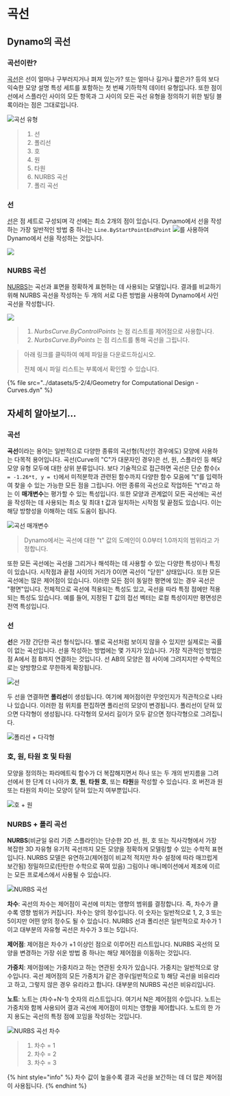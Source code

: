 # 곡선

## Dynamo의 곡선

### 곡선이란?

[곡선](5-4\_curves.md#curve)은 선이 얼마나 구부러지거나 펴져 있는가? 또는 얼마나 길거나 짧은가? 등의 보다 익숙한 모양 설명 특성 세트를 포함하는 첫 번째 기하학적 데이터 유형입니다. 또한 점이 선에서 스플라인 사이의 모든 항목과 그 사이의 모든 곡선 유형을 정의하기 위한 빌딩 블록이라는 점은 그대로입니다.

![곡선 유형](../images/5-2/4/CurveTypes.jpg)

> 1. 선
> 2. 폴리선
> 3. 호
> 4. 원
> 5. 타원
> 6. NURBS 곡선
> 7. 폴리 곡선

### 선

[선](5-4\_curves.md#lines)은 점 세트로 구성되며 각 선에는 최소 2개의 점이 있습니다. Dynamo에서 선을 작성하는 가장 일반적인 방법 중 하나는 `Line.ByStartPointEndPoint` ![](images/5-2/4/Linebystartpointendpoint.jpg)를 사용하여 Dynamo에서 선을 작성하는 것입니다.

![](<../images/5-2/4/curves - line by start point end point (1).jpg>)

### NURBS 곡선

[NURBS](5-4\_curves.md#nurbs-+-polycurves)는 곡선과 표면을 정확하게 표현하는 데 사용되는 모델입니다. 결과를 비교하기 위해 NURBS 곡선을 작성하는 두 개의 서로 다른 방법을 사용하여 Dynamo에서 사인 곡선을 작성합니다.

![](../images/5-2/4/curves-NurbsCurves.jpg)

> 1. _NurbsCurve.ByControlPoints_ 는 점 리스트를 제어점으로 사용합니다.
> 2. _NurbsCurve.ByPoints_ 는 점 리스트를 통해 곡선을 그립니다.

> 아래 링크를 클릭하여 예제 파일을 다운로드하십시오.
>
> 전체 예시 파일 리스트는 부록에서 확인할 수 있습니다.

{% file src="../datasets/5-2/4/Geometry for Computational Design - Curves.dyn" %}

## 자세히 알아보기...

### 곡선

**곡선**이라는 용어는 일반적으로 다양한 종류의 곡선형(직선인 경우에도) 모양에 사용하는 다목적 용어입니다. 곡선(Curve의 "C"가 대문자인 경우)은 선, 원, 스플라인 등 해당 모양 유형 모두에 대한 상위 분류입니다. 보다 기술적으로 접근하면 곡선은 단순 함수(`x = -1.26*t, y = t`)에서 미적분학과 관련된 함수까지 다양한 함수 모음에 "t"를 입력하여 찾을 수 있는 가능한 모든 점을 그립니다. 어떤 종류의 곡선으로 작업하든 "t"라고 하는 이 **매개변수**는 평가할 수 있는 특성입니다. 또한 모양과 관계없이 모든 곡선에는 곡선을 작성하는 데 사용되는 최소 및 최대 t 값과 일치하는 시작점 및 끝점도 있습니다. 이는 해당 방향성을 이해하는 데도 도움이 됩니다.

![곡선 매개변수](../images/5-2/4/CurveParameter.jpg)

> Dynamo에서는 곡선에 대한 "t" 값의 도메인이 0.0부터 1.0까지의 범위라고 가정합니다.

또한 모든 곡선에는 곡선을 그리거나 해석하는 데 사용할 수 있는 다양한 특성이나 특징이 있습니다. 시작점과 끝점 사이의 거리가 0이면 곡선이 "닫힌" 상태입니다. 또한 모든 곡선에는 많은 제어점이 있습니다. 이러한 모든 점이 동일한 평면에 있는 경우 곡선은 "평면"입니다. 전체적으로 곡선에 적용되는 특성도 있고, 곡선을 따라 특정 점에만 적용되는 특성도 있습니다. 예를 들어, 지정된 T 값의 접선 벡터는 로컬 특성이지만 평면성은 전역 특성입니다.

### 선

**선**은 가장 간단한 곡선 형식입니다. 별로 곡선처럼 보이지 않을 수 있지만 실제로는 곡률이 없는 곡선입니다. 선을 작성하는 방법에는 몇 가지가 있습니다. 가장 직관적인 방법은 점 A에서 점 B까지 연결하는 것입니다. 선 AB의 모양은 점 사이에 그려지지만 수학적으로는 양방향으로 무한하게 확장됩니다.

![선](../images/5-2/4/Line.jpg)

두 선을 연결하면 **폴리선**이 생성됩니다. 여기에 제어점이란 무엇인지가 직관적으로 나타나 있습니다. 이러한 점 위치를 편집하면 폴리선의 모양이 변경됩니다. 폴리선이 닫혀 있으면 다각형이 생성됩니다. 다각형의 모서리 길이가 모두 같으면 정다각형으로 그려집니다.

![폴리선 + 다각형](../images/5-2/4/Polyline.jpg)

### 호, 원, 타원 호 및 타원

모양을 정의하는 파라메트릭 함수가 더 복잡해지면서 하나 또는 두 개의 반지름을 그려 선에서 한 단계 더 나아가 **호**, **원**, **타원 호**, 또는 **타원**을 작성할 수 있습니다. 호 버전과 원 또는 타원의 차이는 모양이 닫혀 있는지 여부뿐입니다.

![호 + 원](../images/5-2/4/Arcs+Circles.jpg)

### NURBS + 폴리 곡선

**NURBS**(비균일 유리 기준 스플라인)는 단순한 2D 선, 원, 호 또는 직사각형에서 가장 복잡한 3D 자유형 유기적 곡선까지 모든 모양을 정확하게 모델링할 수 있는 수학적 표현입니다. NURBS 모델은 유연하고(제어점이 비교적 적지만 차수 설정에 따라 매끄럽게 보간됨) 정밀하므로(탄탄한 수학으로 묶여 있음) 그림이나 애니메이션에서 제조에 이르는 모든 프로세스에서 사용될 수 있습니다.

![NURBS 곡선](../images/5-2/4/NURBScurve.jpg)

**차수**: 곡선의 차수는 제어점이 곡선에 미치는 영향의 범위를 결정합니다. 즉, 차수가 클수록 영향 범위가 커집니다. 차수는 양의 정수입니다. 이 숫자는 일반적으로 1, 2, 3 또는 5이지만 어떤 양의 정수도 될 수 있습니다. NURBS 선과 폴리선은 일반적으로 차수가 1이고 대부분의 자유형 곡선은 차수가 3 또는 5입니다.

**제어점**: 제어점은 차수가 +1 이상인 점으로 이루어진 리스트입니다. NURBS 곡선의 모양을 변경하는 가장 쉬운 방법 중 하나는 해당 제어점을 이동하는 것입니다.

**가중치**: 제어점에는 가중치라고 하는 연관된 숫자가 있습니다. 가중치는 일반적으로 양수입니다. 곡선 제어점의 모든 가중치가 같은 경우(일반적으로 1) 해당 곡선을 비유리라고 하고, 그렇지 않은 경우 유리라고 합니다. 대부분의 NURBS 곡선은 비유리입니다.

**노트**: 노트는 (차수+N-1) 숫자의 리스트입니다. 여기서 N은 제어점의 수입니다. 노트는 가중치와 함께 사용되어 결과 곡선에 제어점이 미치는 영향을 제어합니다. 노트의 한 가지 용도는 곡선의 특정 점에 꼬임을 작성하는 것입니다.

![NURBS 곡선 차수](../images/5-2/4/NURBScurve\_Degree.jpg)

> 1. 차수 = 1
> 2. 차수 = 2
> 3. 차수 = 3

{% hint style="info" %} 차수 값이 높을수록 결과 곡선을 보간하는 데 더 많은 제어점이 사용됩니다. {% endhint %}
